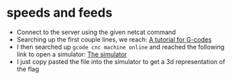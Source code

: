 # speeds and feeds
- Connect to the server using the given netcat command
- Searching up the first couple lines, we reach: [A tutorial for G-codes](https://linuxcnc.org/docs/html/gcode.html)
- I then searched up `gcode cnc machine online` and reached the following link to open a simulator: [The simulator](https://gcodetutor.com/cnc-program-simulator.html)
- I just copy pasted the file into the simulator to get a 3d representation of the flag